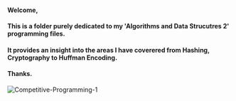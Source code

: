 #### Welcome,

#### This is a folder purely dedicated to my 'Algorithms and Data Strucutres 2' programming files.

#### It provides an insight into the areas I have coverered from Hashing, Cryptography to Huffman Encoding.

#### Thanks.

![Competitive-Programming-1](https://user-images.githubusercontent.com/36043248/60657338-198d4280-9e49-11e9-9f46-eee215a745ec.jpg)
